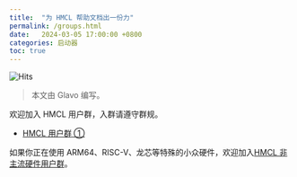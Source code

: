 ```yaml
---
title:  "为 HMCL 帮助文档出一份力"
permalink: /groups.html
date:   2024-03-05 17:00:00 +0800
categories: 启动器
toc: true
---
```


![Hits](https://hits.seeyoufarm.com/api/count/incr/badge.svg?url=https%3A%2F%2Fdocs.hmcl.net%2Fgroups.html&count_bg=%233E4245&title_bg=%233E4245&icon=&icon_color=%23E7E7E7&title=%F0%9F%91%80&edge_flat=false)

> 本文由 Glavo 编写。

欢迎加入 HMCL 用户群，入群请遵守群规。

* [HMCL 用户群 ①](https://qm.qq.com/q/fvJueufsvC)

如果你正在使用 ARM64、RISC-V、龙芯等特殊的小众硬件，欢迎加入[HMCL 非主流硬件用户群](https://qm.qq.com/q/C935haj8xW)。
